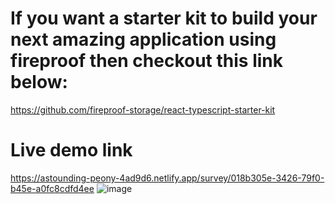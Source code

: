 # If you want a starter kit to build your next amazing application using fireproof then checkout this link below: 

https://github.com/fireproof-storage/react-typescript-starter-kit

# Live demo link 
https://astounding-peony-4ad9d6.netlify.app/survey/018b305e-3426-79f0-b45e-a0fc8cdfd4ee
![image](https://github.com/valorant-dhruv/Fireproof-survey-app/assets/78591597/57648ffc-63f1-40f9-8e2b-e669eb8386b1)


